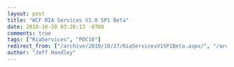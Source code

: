 ```yaml
---
layout: post
title: "WCF RIA Services V1.0 SP1 Beta"
date: 2010-10-28 03:26:13 -0700
comments: true
tags: ["RiaServices", "PDC10"]
redirect_from: ["/archive/2010/10/27/RiaServicesV1SP1Beta.aspx/", "/archive/2010/10/27/riaservicesv1sp1beta.aspx"]
author: "Jeff Handley"
---
```


